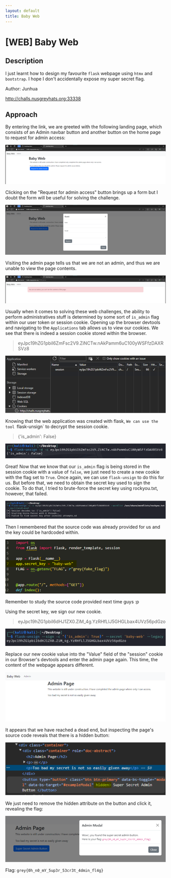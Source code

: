 ```yaml
---
layout: default
title: Baby Web
---
```


# [WEB] Baby Web
## Description
I just learnt how to design my favourite `flask` webpage using `htmx` and `bootstrap`. I hope I don't accidentally expose my super secret flag.

Author: Junhua

http://challs.nusgreyhats.org:33338

## Approach
By entering the link, we are greeted with the following landing page, which consists of an Admin navbar button and another button on the home page to request for admin access:

![Landing Page](../images/baby-web-1.png)

Clicking on the "Request for admin access" button brings up a form but I doubt the form will be useful for solving the challenge.

![Guest Form](../images/baby-web-2.png)

Visiting the admin page tells us that we are not an admin, and thus we are unable to view the page contents.

![403 Page](../images/baby-web-3.png)

Usually when it comes to solving these web challenges, the ability to perform administratives stuff is determined by some sort of `is_admin` flag within our user token or session cookie. 
Opening up the browser devtools and navigating to the `Applications` tab allows us to view our cookies.
We see that there is indeed a session cookie stored within the browser.
> eyJpc19hZG1pbiI6ZmFsc2V9.ZiNCTw.nAkPamm6uC100yWSFfzDAXRSVz8

![Session Cookie](../images/baby-web-4.png)

Knowing that the web application was created with flask, `We can use the tool `flask-unsign` to decrypt the session cookie.
> {'is_admin': False}

![Flask Unsign Command Output](../images/baby-web-5.png)

Great! Now that we know that our `is_admin` flag is being stored in the session cookie with a value of `false`, we just need to create a new cookie with the flag set to `True`.
Once again, we can use `flask-unsign` to do this for us. But before that, we need to obtain the secret key used to sign the cookie. 
To do that, I tried to brute-force the secret key using rockyou.txt, however, that failed.

![Bruteforce Attempt](../images/baby-web-6.png)

Then I remembered that the source code was already provided for us and the key could be hardcoded within.

![Hardcoded Key in Source Code](../images/baby-web-7.png)

Remember to study the source code provided next time guys :p

Using the secret key, we sign our new cookie.
> eyJpc19hZG1pbiI6dHJ1ZX0.ZiM_4g.YzRHfLlJ5GHGLbax4UVz56pdGzo

![Forged Cookie](../images/baby-web-8.png)

Replace our new cookie value into the "Value" field of the "session" cookie in our Browser's devtools and enter the admin page again.
This time, the content of the webpage appears different.

![Admin Page](../images/baby-web-9.png)

It appears that we have reached a dead end, but inspecting the page's source code reveals that there is a hidden button:

![Hidden Button](../images/baby-web-10.png)

We just need to remove the hidden attribute on the button and click it, revealing the flag:

![Flag](../images/baby-web-11.png)

Flag: `grey{0h_n0_mY_5up3r_53cr3t_4dmin_fl4g}`



